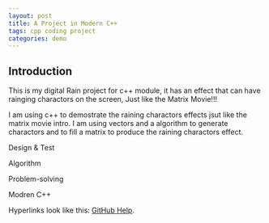 ```yaml
---
layout: post
title: A Project in Modern C++
tags: cpp coding project
categories: demo
---
```


## Introduction

This is my digital Rain project for c++ module, it has an effect that can have rainging charactors on the screen,
Just like the Matrix Movie!!!

I am using c++ to demostrate the raining charactors effects jsut like the matrix movie intro.
I am using vectors and a algorithm to generate charactors and to fill a matrix to produce the raining charactors effect.

Design & Test

Algorithm 

Problem-solving

Modren C++


Hyperlinks look like this: [GitHub Help](https://help.github.com/).



